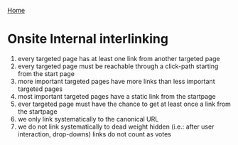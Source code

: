 [Home](readme.md)

# Onsite Internal interlinking

1. every targeted page has at least one link from another targeted page
1. every targeted page must be reachable through a click-path starting from the start page
1. more important targeted pages have more links than less important targeted pages
1. most important targeted pages have a static link from the startpage
1. ever targeted page must have the chance to get at least once a link from the startpage
1. we only link systematically to the canonical URL
1. we do not link systematically to dead weight
 hidden (i.e.: after user interaction, drop-downs) links do not count as votes